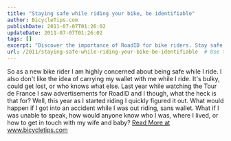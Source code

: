 ```yaml
---
title: "Staying safe while riding your bike, be identifiable"
author: BicycleTips.com
publishDate: 2011-07-07T01:26:02
updateDate: 2011-07-07T01:26:02
tags: []
excerpt: "Discover the importance of RoadID for bike riders. Stay safe without the need to carry a wallet while enjoying your rides. Read more at www.bicycletips.com."
url: /2011/staying-safe-while-riding-your-bike-be-identifiable  # Use the generated URL with year
---
```

So as a new bike rider I am highly concerned about being safe while I ride. I also don't like the idea of carrying my wallet with me while I ride. It's bulky, could get lost, or who knows what else. Last year while watching the Tour de France I saw advertisements for RoadID and I though, what the heck is that for? Well, this year as I started riding I quickly figured it out. What would happen if I got into an accident while I was out riding, sans wallet. What if I was unable to speak, how would anyone know who I was, where I lived, or how to get in touch with my wife and baby? <a href="https://www.bicycletips.com/tips/aid/5">Read More at www.bicycletips.com</a>


